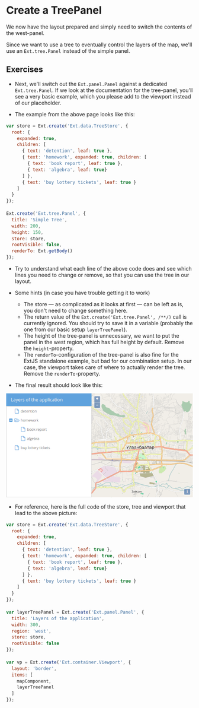 # Create a TreePanel

We now have the layout prepared and simply need to switch the contents of the west-panel.

Since we want to use a tree to eventually control the layers of the map, we'll use an  `Ext.tree.Panel` instead of the simple panel.

## Exercises

* Next, we'll switch out the `Ext.panel.Panel` against a dedicated `Ext.tree.Panel`. If we look at the documentation for the tree-panel, you'll see a very basic example, which you please add to the viewport instead of our placeholder.

* The example from the above page looks like this:

```js
var store = Ext.create('Ext.data.TreeStore', {
  root: {
    expanded: true,
    children: [
      { text: 'detention', leaf: true },
      { text: 'homework', expanded: true, children: [
        { text: 'book report', leaf: true },
        { text: 'algebra', leaf: true}
      ] },
      { text: 'buy lottery tickets', leaf: true }
    ]
  }
});

Ext.create('Ext.tree.Panel', {
  title: 'Simple Tree',
  width: 200,
  height: 150,
  store: store,
  rootVisible: false,
  renderTo: Ext.getBody()
});
```

* Try to understand what each line of the above code does and see which lines you need to change or remove, so that you can use the tree in our layout.

* Some hints (in case you have trouble getting it to work)

  * The store &mdash; as complicated as it looks at first &mdash; can be left as is, you don't need to change something here.
  * The return value of the `Ext.create('Ext.tree.Panel', /**/)` call is currently ignored. You should try to save it in a variable (probably the one from our basic setup `layerTreePanel`).
  * The height of the tree-panel is unnecessary, we want to put the panel in the west region, which has full height by default. Remove the `height`-property.
  * The `renderTo`-configuration of the tree-panel is also fine for the ExtJS standalone example, but bad for our combination setup. In our case, the viewport takes care of where to actually render the tree. Remove the `renderTo`-property.

* The final result should look like this:

![The copy and pasted Ext-example in our viewport](ext-example.png)

* For reference, here is the full code of the store, tree and viewport that lead to the above picture:

```js
var store = Ext.create('Ext.data.TreeStore', {
  root: {
    expanded: true,
    children: [
      { text: 'detention', leaf: true },
      { text: 'homework', expanded: true, children: [
        { text: 'book report', leaf: true },
        { text: 'algebra', leaf: true}
      ] },
      { text: 'buy lottery tickets', leaf: true }
    ]
  }
});

var layerTreePanel = Ext.create('Ext.panel.Panel', {
  title: 'Layers of the application',
  width: 300,
  region: 'west',
  store: store,
  rootVisible: false
});

var vp = Ext.create('Ext.container.Viewport', {
  layout: 'border',
  items: [
    mapComponent,
    layerTreePanel
  ]
});
```
